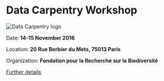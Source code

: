 Data Carpentry Workshop
=======================


![Data Carpentry logo](http://www.datacarpentry.org/images/DC1_logo_small.png "Data Carpentry logo")

Date:  **14-15 November 2016**

Location: **20 Rue Berbier du Mets, 75013 Paris**

Organization: **Fondation pour la Recherche sur la Biodiversité**

[Further details](https://zormit.github.io/2016-11-14-FRB/)
